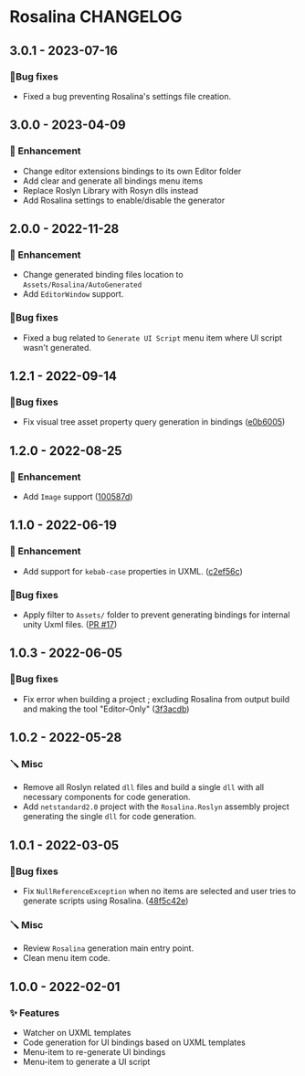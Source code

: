 # Rosalina CHANGELOG

## 3.0.1 - 2023-07-16

### 🐛Bug fixes

* Fixed a bug preventing Rosalina's settings file creation.

## 3.0.0 - 2023-04-09

### 🚀 Enhancement

* Change editor extensions bindings to its own Editor folder
* Add clear and generate all bindings menu items
* Replace Roslyn Library with Rosyn dlls instead
* Add Rosalina settings to enable/disable the generator

## 2.0.0 - 2022-11-28

### 🚀 Enhancement

* Change generated binding files location to `Assets/Rosalina/AutoGenerated`
* Add `EditorWindow` support.

### 🐛Bug fixes

* Fixed a bug related to `Generate UI Script` menu item where UI script wasn't generated.

## 1.2.1 - 2022-09-14

### 🐛Bug fixes

* Fix visual tree asset property query generation in bindings ([e0b6005](https://github.com/Eastrall/Rosalina/commit/e0b6005d5d68b400c3cdf2a97f3b1ebfc95ac9f1))

## 1.2.0 - 2022-08-25

### 🚀 Enhancement

* Add `Image` support ([100587d](https://github.com/Eastrall/Rosalina/commit/100587da2244f910381409546aa7e35280ba48bf))

## 1.1.0 - 2022-06-19

### 🚀 Enhancement

* Add support for `kebab-case` properties in UXML. ([c2ef56c](https://github.com/Eastrall/Rosalina/commit/c2ef56c001c913d378907db6a760d28d6a503b64))

### 🐛Bug fixes

* Apply filter to `Assets/` folder to prevent generating bindings for internal unity Uxml files. ([PR #17](https://github.com/Eastrall/Rosalina/pull/17))

## 1.0.3 - 2022-06-05

### 🐛Bug fixes

* Fix error when building a project ; excluding Rosalina from output build and making the tool "Editor-Only" ([3f3acdb](https://github.com/Eastrall/Rosalina/commit/3f3acdb65b5c160fc167ff79b0027644f13c6874))

## 1.0.2 - 2022-05-28

### 🪛 Misc

* Remove all Roslyn related `dll` files and build a single `dll` with all necessary components for code generation.
* Add `netstandard2.0` project with the `Rosalina.Roslyn` assembly project generating the single `dll` for code generation.

## 1.0.1 - 2022-03-05

### 🐛Bug fixes

* Fix `NullReferenceException` when no items are selected and user tries to generate scripts using Rosalina. ([48f5c42e](https://github.com/Eastrall/Rosalina/commit/48f5c42ec84334bfb0bece73a7cf063b43bd7026))

### 🪛 Misc

* Review `Rosalina` generation main entry point.
* Clean menu item code.

## 1.0.0 - 2022-02-01

### ✨ Features 

* Watcher on UXML templates
* Code generation for UI bindings based on UXML templates
* Menu-item to re-generate UI bindings
* Menu-item to generate a UI script
